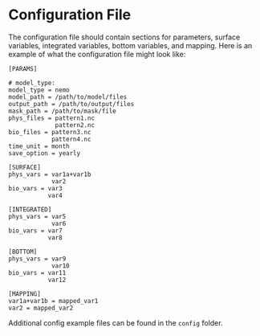 # Configuration File

The configuration file should contain sections for parameters, surface variables, integrated variables, bottom variables, and mapping. Here is an example of what the configuration file might look like:

```
[PARAMS]

# model_type: 
model_type = nemo
model_path = /path/to/model/files
output_path = /path/to/output/files
mask_path = /path/to/mask/file
phys_files = pattern1.nc
             pattern2.nc
bio_files = pattern3.nc
            pattern4.nc
time_unit = month
save_option = yearly

[SURFACE]
phys_vars = var1a+var1b
            var2
bio_vars = var3
           var4

[INTEGRATED]
phys_vars = var5
            var6
bio_vars = var7
           var8

[BOTTOM]
phys_vars = var9 
            var10
bio_vars = var11
           var12

[MAPPING]
var1a+var1b = mapped_var1
var2 = mapped_var2
```

Additional config example files can be found in the `config` folder.
